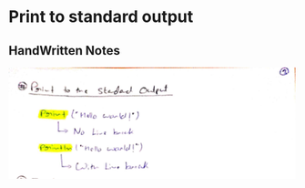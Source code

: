 # Print to standard output

## HandWritten Notes
<p align="center">
<img src="./1.jpg" alt="Page 1" width="800"/>
<p\>
